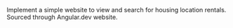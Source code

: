 Implement a simple website to view and search for housing location rentals. Sourced through Angular.dev website.
